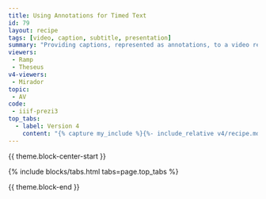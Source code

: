 ```yaml
---
title: Using Annotations for Timed Text
id: 79
layout: recipe
tags: [video, caption, subtitle, presentation]
summary: "Providing captions, represented as annotations, to a video resource."
viewers:
 - Ramp
 - Theseus
v4-viewers:  
 - Mirador
topic: 
 - AV
code:
 - iiif-prezi3
top_tabs:
  - label: Version 4
    content: "{% capture my_include %}{%- include_relative v4/recipe.md version='4' -%}{% endcapture %}{{ my_include | markdownify }}"
---
```


{{ theme.block-center-start }}

{% include blocks/tabs.html  tabs=page.top_tabs %}

{{ theme.block-end }}
<script>
  if (!window.location.hash) {
    let el = document.getElementById("version-3-heading");
    el.className += " is-active";
  }  
</script>